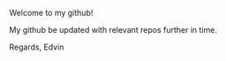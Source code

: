 Welcome to my github!

My github be updated with relevant repos further in time.

Regards, Edvin

<!---
edvingavell/edvingavell is a ✨ special ✨ repository because its `README.md` (this file) appears on your GitHub profile.
You can click the Preview link to take a look at your changes.
--->

